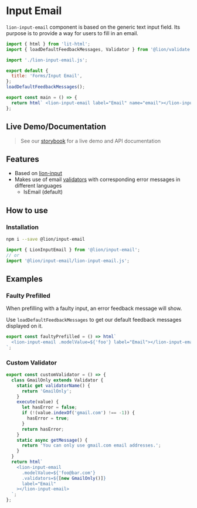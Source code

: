 # Input Email

`lion-input-email` component is based on the generic text input field. Its purpose is to provide a way for users to fill in an email.

```js script
import { html } from 'lit-html';
import { loadDefaultFeedbackMessages, Validator } from '@lion/validate';

import './lion-input-email.js';

export default {
  title: 'Forms/Input Email',
};
loadDefaultFeedbackMessages();
```

```js preview-story
export const main = () => {
  return html` <lion-input-email label="Email" name="email"></lion-input-email> `;
};
```

## Live Demo/Documentation

> See our [storybook](http://lion-web-components.netlify.com/?path=/docs/forms-input-email--default-story) for a live demo and API documentation

## Features

- Based on [lion-input](?path=/docs/forms-input--default-story)
- Makes use of email [validators](?path=/docs/forms-validation-overview--page) with corresponding error messages in different languages
  - IsEmail (default)

## How to use

### Installation

```sh
npm i --save @lion/input-email
```

```js
import { LionInputEmail } from '@lion/input-email';
// or
import '@lion/input-email/lion-input-email.js';
```

## Examples

### Faulty Prefilled

When prefilling with a faulty input, an error feedback message will show.

Use `loadDefaultFeedbackMessages` to get our default feedback messages displayed on it.

```js preview-story
export const faultyPrefilled = () => html`
  <lion-input-email .modelValue=${'foo'} label="Email"></lion-input-email>
`;
```

### Custom Validator

```js preview-story
export const customValidator = () => {
  class GmailOnly extends Validator {
    static get validatorName() {
      return 'GmailOnly';
    }
    execute(value) {
      let hasError = false;
      if (!(value.indexOf('gmail.com') !== -1)) {
        hasError = true;
      }
      return hasError;
    }
    static async getMessage() {
      return 'You can only use gmail.com email addresses.';
    }
  }
  return html`
    <lion-input-email
      .modelValue=${'foo@bar.com'}
      .validators=${[new GmailOnly()]}
      label="Email"
    ></lion-input-email>
  `;
};
```
